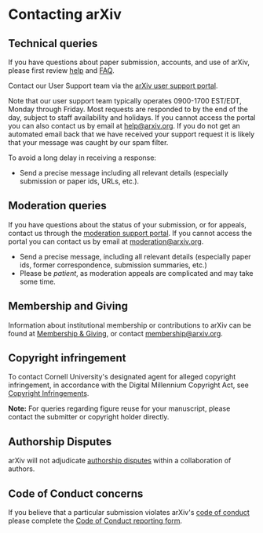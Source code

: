 Contacting arXiv
===============================

## Technical queries

If you have questions about paper submission, accounts, and use of arXiv, please first review [help](/help) and [FAQ](/help/faq). 

Contact our User Support team via the [arXiv user support portal](http://arxiv.org/support/general_help).

Note that our user support team typically operates 0900-1700 EST/EDT, Monday through Friday. Most requests are responded to by the end of the day, subject to staff availability and holidays. If you cannot access the portal you can also contact us by email at help@arxiv.org. If you do not get an automated email back that we have received your support request it is likely that your message was caught by our spam filter.

To avoid a long delay in receiving a response:

-   Send a precise message including all relevant details (especially submission or paper ids, URLs, etc.).


## Moderation queries

If you have questions about the status of your submission, or for appeals, contact us through the [moderation support portal](https://arxiv.org/support/moderation_help).
If you cannot access the portal you can contact us by email at moderation@arxiv.org.
 
-   Send a precise message, including all relevant details (especially paper ids, former correspondence, submission summaries, etc.)
-   Please be *patient*, as moderation appeals are complicated and may take some time.

## Membership and Giving

Information about institutional membership or contributions to arXiv can be found at [Membership & Giving](/about/give), or contact membership@arxiv.org.

## Copyright infringement

To contact Cornell University's designated agent for alleged copyright infringement, in accordance with the Digital Millennium Copyright Act,
see [Copyright Infringements](http://www.cornell.edu/copyright-infringement.cfm). 

<span id="figures"></span>
**Note:** For queries regarding figure reuse for your manuscript, please contact the submitter or copyright holder directly.

## Authorship Disputes

arXiv will not adjudicate [authorship disputes](/help/authority#coauthor) within a collaboration of authors. 

## Code of Conduct concerns

If you believe that a particular submission violates arXiv's [code of conduct](policies/code_of_conduct) please complete the [Code of Conduct reporting form](https://cornell.ca1.qualtrics.com/jfe/form/SV_6FgHTrYs5JT30wZ).
